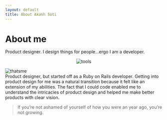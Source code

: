 ```yaml
---
layout: default
title: About Akash Soti
---
```


<div class="post">
	<h1 class="pageTitle" style="margin-bottom: 15px;">About me</h1>
	<div class="pageTitle-helper"><p>Product designer. I design things for people...ergo I am a developer.</p></div>
	<p style="text-align:center;"><img src="{{ '/assets/img/aboutme/tools.png' | prepend: site.baseurl }}" alt="tools"></p>
	<div class="row">
		<div class="col-7">
			<img src="{{ '/assets/img/forabout.jpg' | prepend: site.baseurl }}" alt="thatsme" />
		</div>
		<div class="col-5">
			<p style="margin: 0 auto 0 0; width:100%;">
				Product designer, but started off as a Ruby on Rails developer. Getting into product design for me was a natural transition because it felt like an extension of my abilities. The fact that I could code enabled me to understand the intricacies of product design and helped me make better products with clear vision.
			</p>
		</div>
	</div>
	<div class="row">
		<div class="col-12">
			<blockquote>
				If you’re not ashamed of yourself of how you were an year ago, you’re not growing.
			</blockquote>
		</div>
	</div>
</div>
